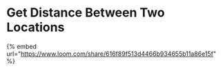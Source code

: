 # Get Distance Between Two Locations

{% embed url="https://www.loom.com/share/616f89f513d4466b934655b11a86e15f" %}
